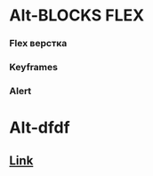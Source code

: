 # Alt-BLOCKS FLEX
### Flex верстка
### Keyframes
### Alert
# Alt-dfdf 
## [Link](https://m1rojke.github.io/BLOCK-BOXES/box.html)